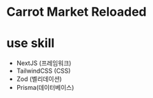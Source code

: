 # Carrot Market Reloaded

# use skill

- NextJS (프레임워크)
- TailwindCSS (CSS)
- Zod (벨리데이션)
- Prisma(데이터베이스)
